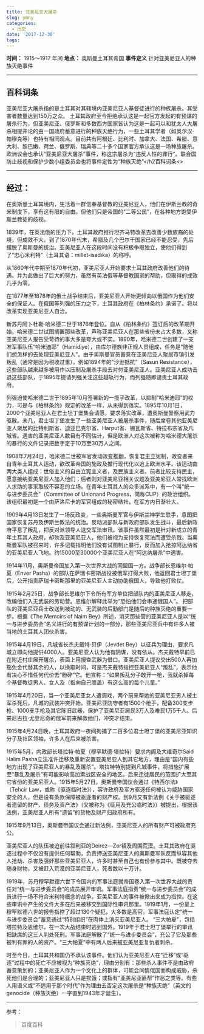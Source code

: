 ```yaml
---
title: 亚美尼亚大屠杀
slug: ymny
categories:
  - 历史
date: '2017-12-30'
tags:
---
```


**时间：**
1915～1917 年间
**地点：**
奥斯曼土耳其帝国
**事件定义**
针对亚美尼亚人的种族灭绝事件

* * *

## 百科词条

亚美尼亚大屠杀指的是土耳其对其辖境内亚美尼亚人基督徒进行的种族屠杀。其受害者数量达到150万之众。
土耳其政府至今拒绝承认这是一起官方发起的有预谋的屠杀行为，但亚美尼亚、俄罗斯和多数西方国家皆认为这是一起可以和犹太人大屠杀相提并论的由一国政府蓄意进行的种族灭绝行为，一些土耳其学者（如奥尔汉·帕穆克等）也持有相同观点。目前共有阿根廷、比利时、加拿大、法国、希腊、意大利、黎巴嫩、荷兰、俄罗斯、瑞典等二十多个国家官方承认这是一场种族屠杀。欧洲议会也承认“亚美尼亚大屠杀”事件，称这宗屠杀为“违反人性的罪行”。联合国防止歧视和保护少数小组委员会也将事件定性为“种族灭绝”</h2百科词条<>

* * *

## 经过：

在奥斯曼土耳其境内，生活着一群信奉基督教的亚美尼亚人，他们在伊斯兰教的奇米制度下，享有这有限的自由。但他们只是帝国的“二等公民”，在各种地方饱受伊斯兰教徒的歧视。

1839年，在英法俄的压力下，土耳其政府推行坦齐马特改革去改善少数族裔的处境，但成效不大。到了1870年代末，希腊及几个巴尔干国家已经不能忍受，先后摆脱了奥斯曼的统治。亚美尼亚人在这段时间没有积极争取独立，使他们得到了“忠心米利特”（土耳其语：millet-isadıka）的称呼。

从1860年代中期至1870年代初，亚美尼亚人开始要求土耳其政府改善他们的待遇。并为此做出了巨大的努力，虽然有英法俄等基督教国家的帮助，但取得的成效几乎为零。

在1877年至1878年的俄土战争结束后，亚美尼亚人开始更倾向以俄国作为他们安全的保证人。在俄国等列强的压力之下，土耳其政府在《柏林条约》承诺了。将以改革实现亚美尼亚人自治。

新苏丹阿卜杜勒·哈米德二世于1876年登位。自从《柏林条约》签订后的改革期开始，哈米德二世试图搁置那些改革，声称亚美尼亚人在那些省份未占大多数，又称亚美尼亚人报告受苛待的事大多是夸大或不实。1890年，哈米德二世创建了一支准军事队伍“哈米迪耶”（Hamidiye），由库尔德族非正规人员组成，任务是“随他们想怎样的去处理亚美尼亚人”。由于奥斯曼官员蓄意在亚美尼亚人聚居市镇引发叛乱（通常是因为税收过重），例如1894年的“沙逊抵抗”（Sasun Resistance），这些部队越来越多被用作以压制及屠杀手段去对付亚美尼亚人。亚美尼亚人成功击退这些部队，于1895年提请列强关注这些越轨行为，而列强随即谴责土耳其政府。

列强迫使哈米德二世于1895年10月签署新的一揽子改革，以抑制“哈米迪耶”的权力，可是与《柏林条约》规定的改革一样，从未得到落实。1895年10月1日，2000个亚美尼亚人在君士坦丁堡集会请愿，要求落实改革，遭奥斯曼警察用武力驱散。未几，君士坦丁堡发生了一些亚美尼亚人被屠杀事件，随后席卷其他亚美尼亚人聚居的比特利斯省、迪亚巴克尔省、Harput省、锡瓦斯省、特拉布宗省及凡城省。遇害的亚美尼亚人数目有不同估计，但是欧洲人对这次被称为哈米德大屠杀的暴行的文件记录把数字定于10万至30万人之间。

1908年7月24日，哈米德二世被军官发动政变推翻，恢复君主立宪制，政变者来自青年土耳其人运动，欲改革帝国的施政及推行现代化以追上欧洲水平。该运动由两大类人组成：世俗主义的自由立宪主义者，及民族主义者。前者比较支持民主，愿意接纳亚美尼亚人加入他们；后者则对亚美尼亚相关议题及亚美尼亚人常找欧洲人求助的事采取较不容忍的立场。在青年土耳其人的众多派系中，有一个叫“统一与进步委员会”（Committee of Unionand Progress，简称CUP）的政治组织。该组织最初是一个由萨洛尼卡的军官组成的秘密结社，在军方内日渐壮大。

1909年4月13日发生了一场反政变，一些奥斯曼军官与伊斯兰神学生联手，意图把国家恢复苏丹及伊斯兰教法的统治。反动派部队与新政府部队发生战斗，最后新政府平息了叛乱，把反对派领导人送交军法审讯。该事件虽然最初是针对新成立的青年土耳其人政府，却殃及亚美尼亚人，他们被视为支持恢复宪法而遭受杀戮。当奥斯曼军队被召来时，许多记载指明他们没有试图制止暴行，反而加入抢掠阿达纳省的亚美尼亚人飞地。约15000至30000个亚美尼亚人在“阿达纳屠杀”中遇害。

1914年11月，奥斯曼帝国加入第一次世界大战的同盟国一方。战争部长恩维尔·帕夏（Enver Pasha）的部队在萨瑞卡密斯战役被俄军打得大败，他返回君士坦丁堡后，公开指责萨瑞卡密斯那里的亚美尼亚人主动协助俄国人，导致他打败仗。

1915年2月25日，战争部长恩维尔下令所有军方单位把部队内的亚美尼亚人移走，改编他们入无武装的劳动营。恩维尔解释此举为“恐怕他们会串通俄国人”。
把部队的亚美尼亚兵士改送到被动的、无武装的后勤部门是随后的种族灭绝的重要一步。根据《The Memoirs of Naim Bey》所述，消灭那些营的亚美尼亚人是以“统一与进步委员会”名义进行的有预谋计划的一部分，那些亚美尼亚兵中有许多人被当地的土耳其人团伙杀害。

1915年4月19日，凡城省长杰夫戴特·贝伊（Jevdet Bey）以征兵为理由，要求凡城立即向他提供4000人。亚美尼亚人认为他有阴谋，没有依从。杰夫戴特早前已在附近村庄展开屠杀，表面上用搜查武器为借口。亚美尼亚人提议交出500人再加豁免金代替其余的人，以换取时间，可是杰夫戴特指控亚美尼亚人“叛乱”，表示他有决心不惜任何代价去“粉碎”它。他宣称：“如果叛乱分子敢开一枪，我就杀掉每个基督教徒男人、女人及（指向自己膝盖）有这么高的每个儿童。”

1915年4月20日，当一个亚美尼亚女人遭调戏，两个前来帮她的亚美尼亚男人被土军杀死后，凡城的武装冲突开始。亚美尼亚防守者有1500个枪手，配备300支步枪、1000支手枪及其它陈旧武器，保护了亚美尼亚居民3万人及难民1万5千人。后来尼古拉·尤登尼奇的俄军前来解救他们，冲突才结束。

1915年4月24日晚，土耳其政府一夜间拘捕了二百多位君士坦丁堡的亚美尼亚知识分子及社区领袖，许多人在后来被杀害。

1915年5月，内政部长塔拉特·帕夏（穆罕默德·塔拉特）要求内阁及大维奇尔Said Halim Pasha立法准许迁移及重新安置亚美尼亚人到其它地方，理由是“国内有些地方出现了亚美尼亚人的暴乱及屠杀”。塔拉特特别提到凡城事件，将措施扩展至“暴乱及屠杀”有可能影响高加索战区安全的地区。后来迁徙居民的范围扩大至其它省份的亚美尼亚人。1915年5月27日，奥斯曼帝国议会通过《特西尔法》（Tehcir Law，或称《驱逐临时法》），容许政府及军方驱逐任何被认为威胁国家安全的人，但是设有条款保障被驱逐者的财产权。到9月又有新法例《关于被驱逐者遗留的财产、债务及资产法》（又被称为《征用及充公临时法》）被提出，根据该法例，亚美尼亚人所有“遗留”的货物及财产归政府所有。

1915年9月13日，奥斯曼帝国议会通过新法例，亚美尼亚人的所有财产可被政府充公。

亚美尼亚人的队伍被迫前往叙利亚的Deirez—Zor镇及周围荒漠。土耳其政府在驱逐过程中不仅没有提供任何帮助，负责押送亚美尼亚人的奥斯曼军队反而纵容其他人抢劫、杀害及强奸那些亚美尼亚人，许多时甚至自己也有份参与其中。既被夺去随身财物，又被赶入荒漠的亚美尼亚人，死者数以十万计。

1919年，苏丹穆罕默德六世下令国内的军事法庭就帝国卷入第一次世界大战的责任对“统一与进步委员会”的成员展开审讯。军事法庭指责“统一与进步委员会”的成员进行一场不符合米利特概念的战争。亚美尼亚人的事件被掀出来成为指控。在这些审讯中产生的文件大多在后来被移交到国际性审讯那里。1919年1月，一份呈上穆罕默德六世的报告指控了超过130个疑犯，大多数是高官。军事法庭认定“统一与进步委员会”蓄意通过“特别组织”在肉体上消灭亚美尼亚人。
“三大帕夏”，包括塔拉特及恩维尔，在一次大战结束时逃到国外。1919年于君士坦丁堡举行的审讯把缺席的这三人判处死刑。军事法庭解散了“统一与进步委员会”，充公了它及那些被判有罪的人的资产。“三大帕夏”中有两人后来被亚美尼亚复仇者刺杀。

时至今日，土耳其共和国仍不承认该事件。他们认为亚美尼亚人在“迁移”或“驱逐”过程中的死亡不应被视为“种族灭绝”，理由分别有：那些杀人事件不是由政府蓄意策划的；亚美尼亚人作为一个文化上的群体，可能会同情俄国而构成威胁，杀死他们是合理的；亚美尼亚人只是挨饿；或指有“亚美尼亚匪帮”作恶之类等。有些人用语义或“不适用于那个时代”作为理由去否定这次屠杀是“种族灭绝”（英文的genocide（种族灭绝）一字直到1943年才诞生）。

* * *

参考：

> 百度百科